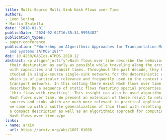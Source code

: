 ```yaml
---
title: Multi-Source Multi-Sink Nash Flows over Time
authors:
- Leon Sering
- Martin Skutella
date: '2018-01-01'
publishDate: '2024-02-04T16:35:34.999548Z'
publication_types:
- paper-conference
publication: "*Workshop on Algorithmic Approaches for Transportation Modelling, Optimization,
  and Systems (ATMOS'18)*"
doi: 10.4230/OASIcs.ATMOS.2018.12
abstract: <p align="justify">Nash flows over time describe the behavior of selfish users eager to reach
  their destination as early as possible while traveling along the arcs of a network
  with capacities and transit times. Throughout the past decade, they have been thoroughly
  studied in single-source single-sink networks for the deterministic queuing model,
  which is of particular relevance and frequently used in the context of traffic and
  transport networks. In this setting there exist Nash flows over time that can be
  described by a sequence of static flows featuring special properties, so-called
  `thin flows with resetting'. This insight can also be used algorithmically to compute
  Nash flows over time. We present an extension of these result to networks with multiple
  sources and sinks which are much more relevant in practical applications. In particular,
  we come up with a subtle generalization of thin flows with resetting which yields
  a compact description as well as an algorithmic approach for computing multi-terminal
  Nash flows over time.</p>
links:
- name: arXiv
  url: https://arxiv.org/abs/1807.01098
---
```

